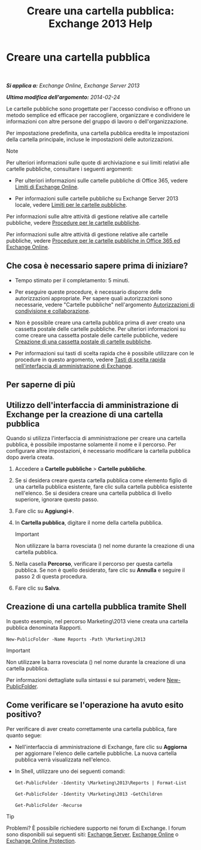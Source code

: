 ﻿---
title: 'Creare una cartella pubblica: Exchange 2013 Help'
TOCTitle: Creare una cartella pubblica
ms:assetid: 6d252e60-c8d0-4efd-b9d7-ba5284a6f8ab
ms:mtpsurl: https://technet.microsoft.com/it-it/library/Bb691104(v=EXCHG.150)
ms:contentKeyID: 50480944
ms.date: 05/22/2018
mtps_version: v=EXCHG.150
f1_keywords:
- Microsoft.Exchange.Management.PublicFolders.NewPublicFolderWizardForm.NewPublicFolderWizardPage
ms.translationtype: MT
---

# Creare una cartella pubblica

 

_**Si applica a:** Exchange Online, Exchange Server 2013_

_**Ultima modifica dell'argomento:** 2014-02-24_

Le cartelle pubbliche sono progettate per l'accesso condiviso e offrono un metodo semplice ed efficace per raccogliere, organizzare e condividere le informazioni con altre persone del gruppo di lavoro o dell'organizzazione.

Per impostazione predefinita, una cartella pubblica eredita le impostazioni della cartella principale, incluse le impostazioni delle autorizzazioni.


> [!NOTE]
> Per ulteriori informazioni sulle quote di archiviazione e sui limiti relativi alle cartelle pubbliche, consultare i seguenti argomenti: 
> <UL>
> <LI>
> <P>Per ulteriori informazioni sulle cartelle pubbliche di Office 365, vedere <A href="https://go.microsoft.com/fwlink/?linkid=391188">Limiti di Exchange Online</A>.</P>
> <LI>
> <P>Per informazioni sulle cartelle pubbliche su Exchange Server 2013 locale, vedere <A href="limits-for-public-folders-exchange-2013-help.md">Limiti per le cartelle pubbliche</A>.</P></LI></UL>



Per informazioni sulle altre attività di gestione relative alle cartelle pubbliche, vedere [Procedure per le cartelle pubbliche](public-folder-procedures-exchange-2013-help.md).

Per informazioni sulle altre attività di gestione relative alle cartelle pubbliche, vedere [Procedure per le cartelle pubbliche in Office 365 ed Exchange Online](https://technet.microsoft.com/it-it/library/jj966272\(v=exchg.150\)).

## Che cosa è necessario sapere prima di iniziare?

  - Tempo stimato per il completamento: 5 minuti.

  - Per eseguire queste procedure, è necessario disporre delle autorizzazioni appropriate. Per sapere quali autorizzazioni sono necessarie, vedere "Cartelle pubbliche" nell'argomento [Autorizzazioni di condivisione e collaborazione](sharing-and-collaboration-permissions-exchange-2013-help.md).

  - Non è possibile creare una cartella pubblica prima di aver creato una cassetta postale delle cartelle pubbliche. Per ulteriori informazioni su come creare una cassetta postale delle cartelle pubbliche, vedere [Creazione di una cassetta postale di cartelle pubbliche](create-a-public-folder-mailbox-exchange-2013-help.md).

  - Per informazioni sui tasti di scelta rapida che è possibile utilizzare con le procedure in questo argomento, vedere [Tasti di scelta rapida nell'interfaccia di amministrazione di Exchange](keyboard-shortcuts-in-the-exchange-admin-center-exchange-online-protection-help.md).

## Per saperne di più

## Utilizzo dell'interfaccia di amministrazione di Exchange per la creazione di una cartella pubblica

Quando si utilizza l'interfaccia di amministrazione per creare una cartella pubblica, è possibile impostarne solamente il nome e il percorso. Per configurare altre impostazioni, è necessario modificare la cartella pubblica dopo averla creata.

1.  Accedere a **Cartelle pubbliche** \> **Cartelle pubbliche**.

2.  Se si desidera creare questa cartella pubblica come elemento figlio di una cartella pubblica esistente, fare clic sulla cartella pubblica esistente nell'elenco. Se si desidera creare una cartella pubblica di livello superiore, ignorare questo passo.

3.  Fare clic su **Aggiungi**![Icona Aggiungi](images/JJ218640.c1e75329-d6d7-4073-a27d-498590bbb558(EXCHG.150).gif "Icona Aggiungi").

4.  In **Cartella pubblica**, digitare il nome della cartella pubblica.
    

    > [!IMPORTANT]
    > Non utilizzare la barra rovesciata (\) nel nome durante la creazione di una cartella pubblica.



5.  Nella casella **Percorso**, verificare il percorso per questa cartella pubblica. Se non è quello desiderato, fare clic su **Annulla** e seguire il passo 2 di questa procedura.

6.  Fare clic su **Salva**.

## Creazione di una cartella pubblica tramite Shell

In questo esempio, nel percorso Marketing\\2013 viene creata una cartella pubblica denominata Rapporti.

    New-PublicFolder -Name Reports -Path \Marketing\2013


> [!IMPORTANT]
> Non utilizzare la barra rovesciata (\) nel nome durante la creazione di una cartella pubblica.



Per informazioni dettagliate sulla sintassi e sui parametri, vedere [New-PublicFolder](https://technet.microsoft.com/it-it/library/aa996405\(v=exchg.150\)).

## Come verificare se l'operazione ha avuto esito positivo?

Per verificare di aver creato correttamente una cartella pubblica, fare quanto segue:

  - Nell'interfaccia di amministrazione di Exchange, fare clic su **Aggiorna** per aggiornare l'elenco delle cartelle pubbliche. La nuova cartella pubblica verrà visualizzata nell'elenco.

  - In Shell, utilizzare uno dei seguenti comandi:
    ```
    Get-PublicFolder -Identity \Marketing\2013\Reports | Format-List
    ```
    ```
    Get-PublicFolder -Identity \Marketing\2013 -GetChildren
    ```
    ```
    Get-PublicFolder -Recurse
    ```


> [!TIP]
> Problemi? È possibile richiedere supporto nei forum di Exchange. I forum sono disponibili sui seguenti siti: <A href="https://go.microsoft.com/fwlink/p/?linkid=60612">Exchange Server</A>, <A href="https://go.microsoft.com/fwlink/p/?linkid=267542">Exchange Online</A> o <A href="https://go.microsoft.com/fwlink/p/?linkid=285351">Exchange Online Protection</A>.


